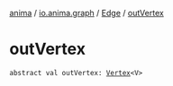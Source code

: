 [anima](../../index.md) / [io.anima.graph](../index.md) / [Edge](index.md) / [outVertex](./out-vertex.md)

# outVertex

`abstract val outVertex: `[`Vertex`](../-vertex/index.md)`<V>`